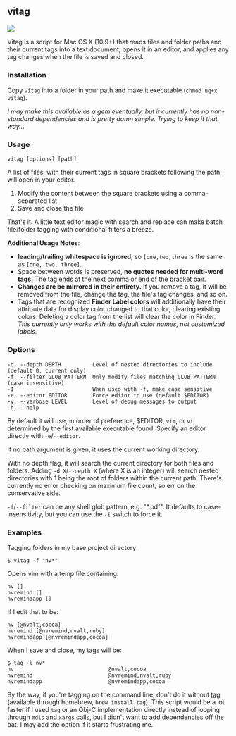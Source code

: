 ## vitag

![](https://raw.githubusercontent.com/ttscoff/vitag/master/vitaglogo.png)

Vitag is a script for Mac OS X (10.9+) that reads files and folder paths and their current tags into a text document, opens it in an editor, and applies any tag changes when the file is saved and closed.

### Installation

Copy `vitag` into a folder in your path and make it executable (`chmod ug+x vitag`).

*I may make this available as a gem eventually, but it currently has no non-standard dependencies and is pretty damn simple. Trying to keep it that way...*

### Usage 

`vitag [options] [path]`

A list of files, with their current tags in square brackets following the path, will open in your editor. 

1. Modify the content between the square brackets using a comma-separated list 
2. Save and close the file

That's it. A little text editor magic with search and replace can make batch file/folder tagging with conditional filters a breeze.

**Additional Usage Notes**:

- **leading/trailing whitespace is ignored**, so `[one,two,three` is the same as `[one, two, three]`. 
- Space between words is preserved, **no quotes needed for multi-word tags.** The tag ends at the next comma or end of the bracket pair.
- **Changes are be mirrored in their entirety.** If you remove a tag, it will be removed from the file, change the tag, the file's tag changes, and so on.
- Tags that are recognized **Finder Label colors** will additionally have their attribute data for display color changed to that color, clearing existing colors. Deleting a color tag from the list will clear the color in Finder. _This currently only works with the default color names, not customized labels._

### Options

    -d, --depth DEPTH          Level of nested directories to include (default 0, current only)
    -f, --filter GLOB_PATTERN  Only modify files matching GLOB_PATTERN (case insensitive)
    -I                         When used with -f, make case sensitive
    -e, --editor EDITOR        Force editor to use (default $EDITOR)
    -v, --verbose LEVEL        Level of debug messages to output
    -h, --help                 

By default it will use, in order of preference, \$EDITOR, `vim`, or `vi`, determined by the first available executable found. Specify an editor directly with `-e`/`--editor`.

If no path argument is given, it uses the current working directory.

With no depth flag, it will search the current directory for both files and folders. Adding `-d X`/`--depth X` (where X is an integer) will search nested directories with 1 being the root of folders within the current path. There's currently no error checking on maximum file count, so err on the conservative side.

`-f`/`--filter` can be any shell glob pattern, e.g. "*.pdf". It defaults to case-insensitivity, but you can use the `-I` switch to force it.

### Examples

Tagging folders in my base project directory

    $ vitag -f "nv*"

Opens vim with a temp file containing:

    nv []
    nvremind []
    nvremindapp []

If I edit that to be:

    nv [@nvalt,cocoa]
    nvremind [@nvremind,nvalt,ruby]
    nvremindapp [@nvremindapp,cocoa]

When I save and close, my tags will be:

    $ tag -l nv*
    nv                              @nvalt,cocoa
    nvremind                        @nvremind,nvalt,ruby
    nvremindapp                     @nvremindapp,cocoa

By the way, if you're tagging on the command line, don't do it without [tag](https://github.com/jdberry/tag) (available through homebrew, `brew install tag`). This script would be a lot faster if I used `tag` or an Obj-C implementation directly instead of looping through `mdls` and `xargs` calls, but I didn't want to add dependencies off the bat. I may add the option if it starts frustrating me.
